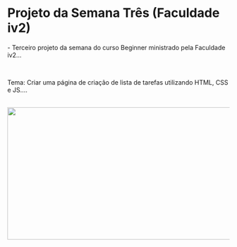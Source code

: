 # Projeto da Semana Três (Faculdade iv2)

<p> - Terceiro projeto da semana do curso Beginner ministrado pela Faculdade iv2... </p> <br>      
<p> Tema: Criar uma página de criação de lista de tarefas utilizando HTML, CSS e JS.... </p> <br>

<img src="https://github.com/NemesioFVF/Projeto-da-Semana-Tres/blob/main/Projeto%20da%20Semana%20Tr%C3%AAs%20(Nem%C3%A9sioF)/img/p3gif.gif?raw=true" width="660" height="300" />
